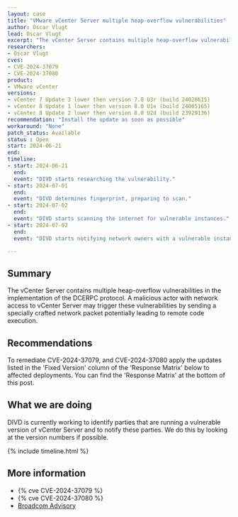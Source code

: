 ```yaml
---
layout: case
title: "VMware vCenter Server multiple heap-overflow vulnerabilities"
author: Oscar Vlugt
lead: Oscar Vlugt
excerpt: "The vCenter Server contains multiple heap-overflow vulnerabilities in the implementation of the DCERPC protocol"
researchers:
- Oscar Vlugt
cves:
- CVE-2024-37079
- CVE-2024-37080
product:
- VMware vCenter
versions: 
- vCenter 7 Update 3 lower then version 7.0 U3r (build 24026615)
- vCenter 8 Update 1 lower then version 8.0 U1e (build 24005165)
- vCenter 8 Update 2 lower then version 8.0 U2d (build 23929136)
recommendation: "Install the update as soon as possible"
workaround: "None"
patch_status: Available
status : Open
start: 2024-06-21
end:
timeline:
- start: 2024-06-21
  end:
  event: "DIVD starts researching the vulnerability."
- start: 2024-07-01
  end:
  event: "DIVD determines fingerprint, preparing to scan."
- start: 2024-07-02
  end:
  event: "DIVD starts scanning the internet for vulnerable instances."
- start: 2024-07-02
  end:
  event: "DIVD starts notifying network owners with a vulnerable instance in their network."

---
```


## Summary

The vCenter Server contains multiple heap-overflow vulnerabilities in the implementation of the DCERPC protocol. A malicious actor with network access to vCenter Server may trigger these vulnerabilities by sending a specially crafted network packet potentially leading to remote code execution.

## Recommendations

To remediate CVE-2024-37079, and CVE-2024-37080 apply the updates listed in the 'Fixed Version' column of the 'Response Matrix' below to affected deployments. You can find the 'Response Matrix' at the bottom of this post.

## What we are doing

DIVD is currently working to identify parties that are running a vulnerable version of vCenter Server and to notify these parties. We do this by looking at the version numbers if possible.

{% include timeline.html %}

## More information

* {% cve CVE-2024-37079 %}
* {% cve CVE-2024-37080 %}
* [Broadcom Advisory](https://support.broadcom.com/web/ecx/support-content-notification/-/external/content/SecurityAdvisories/0/24453)
